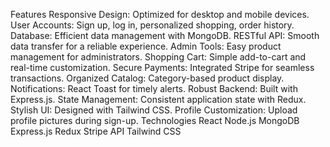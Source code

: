 Features
Responsive Design: Optimized for desktop and mobile devices.
User Accounts: Sign up, log in, personalized shopping, order history.
Database: Efficient data management with MongoDB.
RESTful API: Smooth data transfer for a reliable experience.
Admin Tools: Easy product management for administrators.
Shopping Cart: Simple add-to-cart and real-time customization.
Secure Payments: Integrated Stripe for seamless transactions.
Organized Catalog: Category-based product display.
Notifications: React Toast for timely alerts.
Robust Backend: Built with Express.js.
State Management: Consistent application state with Redux.
Stylish UI: Designed with Tailwind CSS.
Profile Customization: Upload profile pictures during sign-up.
Technologies
React
Node.js
MongoDB
Express.js
Redux
Stripe API
Tailwind CSS
